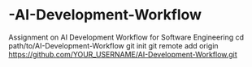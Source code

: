 # -AI-Development-Workflow
Assignment on AI Development Workflow for Software Engineering
cd path/to/AI-Development-Workflow
git init
git remote add origin https://github.com/YOUR_USERNAME/AI-Development-Workflow.git
